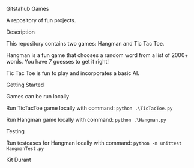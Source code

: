 Gitstahub Games

A repository of fun projects.

Description 

This repository contains two games: Hangman and Tic Tac Toe.

Hangman is a fun game that chooses a random word from a list of 2000+ words. You have 7 guesses to get it right!

Tic Tac Toe is fun to play and incorporates a basic AI.

Getting Started

Games can be run locally

Run TicTacToe game locally with command: `python .\TicTacToe.py`

Run Hangman game locally with command: `python .\Hangman.py`

Testing

Run testcases for Hangman locally with command: `python -m unittest HangmanTest.py`

Kit Durant
